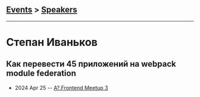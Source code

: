 ## [Events](../README.md) > [Speakers](../speakers.md)
---

# Степан Иваньков

## Как перевести 45 приложений на webpack module federation
- 2024 Apr 25 -- [A?.Frontend Meetup 3](https://youtu.be/3PjNrkfSbtQ)    

